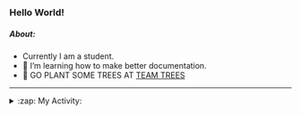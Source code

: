 ### Hello World!

##### About:
- Currently I am a student.
- 🌱 I’m learning how to make better documentation.
- 🌱 GO PLANT SOME TREES AT [TEAM TREES](https://teamtrees.org/)

---
<details>
  <summary>:zap: My Activity:</summary>
  
<!--START_SECTION:waka-->
![Code Time](http://img.shields.io/badge/Code%20Time-1%2C175%20hrs%2010%20mins-blue)

**I'm a Night 🦉** 

```text
🌞 Morning                1885 commits        ███░░░░░░░░░░░░░░░░░░░░░░   10.02 % 
🌆 Daytime                6405 commits        █████████░░░░░░░░░░░░░░░░   34.06 % 
🌃 Evening                5403 commits        ███████░░░░░░░░░░░░░░░░░░   28.73 % 
🌙 Night                  5113 commits        ███████░░░░░░░░░░░░░░░░░░   27.19 % 
```
📅 **I'm Most Productive on Wednesday** 

```text
Monday                   2656 commits        ████░░░░░░░░░░░░░░░░░░░░░   14.12 % 
Tuesday                  2564 commits        ███░░░░░░░░░░░░░░░░░░░░░░   13.63 % 
Wednesday                4381 commits        ██████░░░░░░░░░░░░░░░░░░░   23.30 % 
Thursday                 2428 commits        ███░░░░░░░░░░░░░░░░░░░░░░   12.91 % 
Friday                   1963 commits        ███░░░░░░░░░░░░░░░░░░░░░░   10.44 % 
Saturday                 1644 commits        ██░░░░░░░░░░░░░░░░░░░░░░░   08.74 % 
Sunday                   3170 commits        ████░░░░░░░░░░░░░░░░░░░░░   16.86 % 
```


📊 **This Week I Spent My Time On** 

```text
🔥 Editors: 
VS Code                  2 hrs 38 mins       ██████████████████░░░░░░░   71.17 % 
IntelliJ                 1 hr 4 mins         ███████░░░░░░░░░░░░░░░░░░   28.83 % 

🐱‍💻 Projects: 
givbacks-admin           2 hrs 8 mins        ██████████████░░░░░░░░░░░   57.94 % 
intro                    50 mins             ██████░░░░░░░░░░░░░░░░░░░   22.87 % 
givbacks-application     24 mins             ███░░░░░░░░░░░░░░░░░░░░░░   10.82 % 
FilterHelperTest.kt      6 mins              █░░░░░░░░░░░░░░░░░░░░░░░░   03.14 % 
LightEditProject         5 mins              █░░░░░░░░░░░░░░░░░░░░░░░░   02.62 % 
```


 Last Updated on 04/09/2023 19:11:35 UTC
<!--END_SECTION:waka-->
</details>
